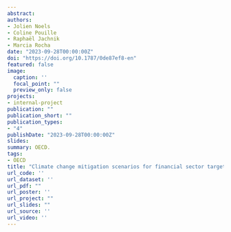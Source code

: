 ```yaml
---
abstract: 
authors:
- Jolien Noels
- Coline Pouille
- Raphaël Jachnik
- Marcia Rocha
date: "2023-09-28T00:00:00Z"
doi: "https://doi.org/10.1787/0de87ef8-en"
featured: false
image:
  caption: ''
  focal_point: ""
  preview_only: false
projects:
- internal-project
publication: ""
publication_short: ""
publication_types:
- "4"
publishDate: "2023-09-28T00:00:00Z"
slides: 
summary: OECD.
tags:
- OECD
title: "Climate change mitigation scenarios for financial sector target setting and alignment assessment: A stocktake and analysis of their Paris-consistency, practicality and assumptions"
url_code: ''
url_dataset: ''
url_pdf: ""
url_poster: ''
url_project: ""
url_slides: ""
url_source: ''
url_video: ''
---
```

